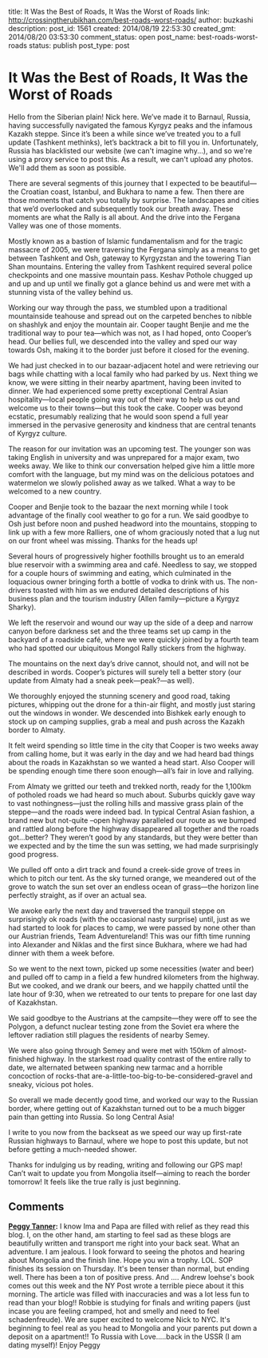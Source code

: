 title: It Was the Best of Roads, It Was the Worst of Roads
link: http://crossingtherubikhan.com/best-roads-worst-roads/
author: buzkashi
description: 
post_id: 1561
created: 2014/08/19 22:53:30
created_gmt: 2014/08/20 03:53:30
comment_status: open
post_name: best-roads-worst-roads
status: publish
post_type: post

# It Was the Best of Roads, It Was the Worst of Roads

<p>Hello from the Siberian plain! Nick here. We’ve made it to Barnaul, Russia, having successfully navigated the famous Kyrgyz peaks and the infamous Kazakh steppe. Since it’s been a while since we’ve treated you to a full update (Tashkent methinks), let’s backtrack a bit to fill you in. Unfortunately, Russia has blacklisted our website (we can't imagine why...), and so we're using a proxy service to post this. As a result, we can't upload any photos. We'll add them as soon as possible.</p>
<p>There are several segments of this journey that I expected to be beautiful—the Croatian coast, Istanbul, and Bukhara to name a few. Then there are those moments that catch you totally by surprise. The landscapes and cities that we’d overlooked and subsequently took our breath away. These moments are what the Rally is all about. And the drive into the Fergana Valley was one of those moments. </p>
<p>Mostly known as a bastion of Islamic fundamentalism and for the tragic massacre of 2005, we were traversing the Fergana simply as a means to get between Tashkent and Osh, gateway to Kyrgyzstan and the towering Tian Shan mountains. Entering the valley from Tashkent required several police checkpoints and one massive mountain pass. Keshav Pothole chugged up and up and up until we finally got a glance behind us and were met with a stunning vista of the valley behind us.</p>
<p>Working our way through the pass, we stumbled upon a traditional mountainside teahouse and spread out on the carpeted benches to nibble on shashlyk and enjoy the mountain air. Cooper taught Benjie and me the traditional way to pour tea—which was not, as I had hoped, onto Cooper’s head. Our bellies full, we descended into the valley and sped our way towards Osh, making it to the border just before it closed for the evening.</p>
<p>We had just checked in to our bazaar-adjacent hotel and were retrieving our bags while chatting with a local family who had parked by us. Next thing we know, we were sitting in their nearby apartment, having been invited to dinner. We had experienced some pretty exceptional Central Asian hospitality—local people going way out of their way to help us out and welcome us to their towns—but this took the cake. Cooper was beyond ecstatic, presumably realizing that he would soon spend a full year immersed in the pervasive generosity and kindness that are central tenants of Kyrgyz culture.</p>
<p>The reason for our invitation was an upcoming test. The younger son was taking English in university and was unprepared for a major exam, two weeks away. We like to think our conversation helped give him a little more comfort with the language, but my mind was on the delicious potatoes and watermelon we slowly polished away as we talked. What a way to be welcomed to a new country.</p>
<p>Cooper and Benjie took to the bazaar the next morning while I took advantage of the finally cool weather to go for a run. We said goodbye to Osh just before noon and pushed headword into the mountains, stopping to link up with a few more Ralliers, one of whom graciously noted that a lug nut on our front wheel was missing. Thanks for the heads up!</p>
<p>Several hours of progressively higher foothills brought us to an emerald blue reservoir with a swimming area and café. Needless to say, we stopped for a couple hours of swimming and eating, which culminated in the loquacious owner bringing forth a bottle of vodka to drink with us. The non-drivers toasted with him as we endured detailed descriptions of his business plan and the tourism industry (Allen family—picture a Kyrgyz Sharky). </p>
<p>We left the reservoir and wound our way up the side of a deep and narrow canyon before darkness set and the three teams set up camp in the backyard of a roadside café, where we were quickly joined by a fourth team who had spotted our ubiquitous Mongol Rally stickers from the highway.</p>
<p>The mountains on the next day’s drive cannot, should not, and will not be described in words. Cooper’s pictures will surely tell a better story (our update from Almaty had a sneak peek—peak?—as well).</p>
<p>We thoroughly enjoyed the stunning scenery and good road, taking pictures, whipping out the drone for a thin-air flight, and mostly just staring out the windows in wonder. We descended into Bishkek early enough to stock up on camping supplies, grab a meal and push across the Kazakh border to Almaty. </p>
<p>It felt weird spending so little time in the city that Cooper is two weeks away from calling home, but it was early in the day and we had heard bad things about the roads in Kazakhstan so we wanted a head start. Also Cooper will be spending enough time there soon enough—all’s fair in love and rallying. </p>
<p>From Almaty we gritted our teeth and trekked north, ready for the 1,100km of potholed roads we had heard so much about. Suburbs quickly gave way to vast nothingness—just the rolling hills and massive grass plain of the steppe—and the roads were indeed bad. In typical Central Asian fashion, a brand new but not-quite –open highway paralleled our route as we bumped and rattled along before the highway disappeared all together and the roads got…better? They weren’t good by any standards, but they were better than we expected and by the time the sun was setting, we had made surprisingly good progress. </p>
<p>We pulled off onto a dirt track and found a creek-side grove of trees in which to pitch our tent. As the sky turned orange, we meandered out of the grove to watch the sun set over an endless ocean of grass—the horizon line perfectly straight, as if over an actual sea.</p>
<p>We awoke early the next day and traversed the tranquil steppe on surprisingly ok roads (with the occasional nasty surprise) until, just as we had started to look for places to camp, we were passed by none other than our Austrian friends, Team Adventureland! This was our fifth time running into Alexander and Niklas and the first since Bukhara, where we had had dinner with them a week before.</p>
<p>So we went to the next town, picked up some necessities (water and beer) and pulled off to camp in a field a few hundred kilometers from the highway. But we cooked, and we drank our beers, and we happily chatted until the late hour of 9:30, when we retreated to our tents to prepare for one last day of Kazakhstan.</p>
<p>We said goodbye to the Austrians at the campsite—they were off to see the Polygon, a defunct nuclear testing zone from the Soviet era where the leftover radiation still plagues the residents of nearby Semey.</p>
<p>We were also going through Semey and were met with 150km of almost-finished highway. In the starkest road quality contrast of the entire rally to date, we alternated between spanking new tarmac and a horrible concoction of rocks-that are-a-little-too-big-to-be-considered-gravel and sneaky, vicious pot holes. </p>
<p>So overall we made decently good time, and worked our way to the Russian border, where getting out of Kazakhstan turned out to be a much bigger pain than getting into Russia. So long Central Asia!</p>
<p>I write to you now from the backseat as we speed our way up first-rate Russian highways to Barnaul, where we hope to post this update, but not before getting a much-needed shower. </p>
<p>Thanks for indulging us by reading, writing and following our GPS map! Can’t wait to update you from Mongolia itself—aiming to reach the border tomorrow! It feels like the true rally is just beginning.</p>

## Comments

**[Peggy Tanner](#3494 "2014-08-20 06:11:22"):** I know Ima and Papa are filled with relief as they read this blog. I, on the other hand, am starting to feel sad as these blogs are beautifully written and transport me right into your back seat. What an adventure. I am jealous. I look forward to seeing the photos and hearing about Mongolia and the finish line. Hope you win a trophy. LOL. SOP finishes its session on Thursday. It's been tenser than normal, but ending well. There has been a ton of positive press. And .... Andrew loehse's book comes out this week and the NY Post wrote a terrible piece about it this morning. The article was filled with inaccuracies and was a lot less fun to read than your blog!! Robbie is studying for finals and writing papers (just incase you are feeling cramped, hot and smelly and need to feel schadenfreude). We are super excited to welcome Nick to NYC. It's beginning to feel real as you head to Mongolia and your parents put down a deposit on a apartment!! To Russia with Love.....back in the USSR (I am dating myself)! Enjoy Peggy


